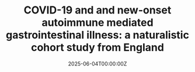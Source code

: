 ---
title: "COVID-19 and and new-onset autoimmune mediated gastrointestinal illness: a naturalistic cohort study from England"
authors:
- Michael Hawkings
- lbrierley
- David Hughes
- Alex Elliot
- Iain Buchan
- Daniel Hungerford
date: "2025-06-04T00:00:00Z"
doi: "10.2139/ssrn.5278544"

# Schedule page publish date (NOT publication's date).
publishDate: "2017-01-01T00:00:00Z"

# Publication type.
# Accepts a single type but formatted as a YAML list (for Hugo requirements).
# Enter a publication type from the CSL standard.
publication_types: ["article"]

# Publication name and optional abbreviated publication name.
publication: ""
publication_short: ""

categories:
  - Public Health
featured: false

links:
- name: Full text
  url: https://papers.ssrn.com/sol3/papers.cfm?abstract_id=5278544

# Associated Projects (optional).
#   Associate this publication with one or more of your projects.
#   Simply enter your project's folder or file name without extension.
#   E.g. `internal-project` references `content/project/internal-project/index.md`.
#   Otherwise, set `projects: []`.
projects:
- []
---